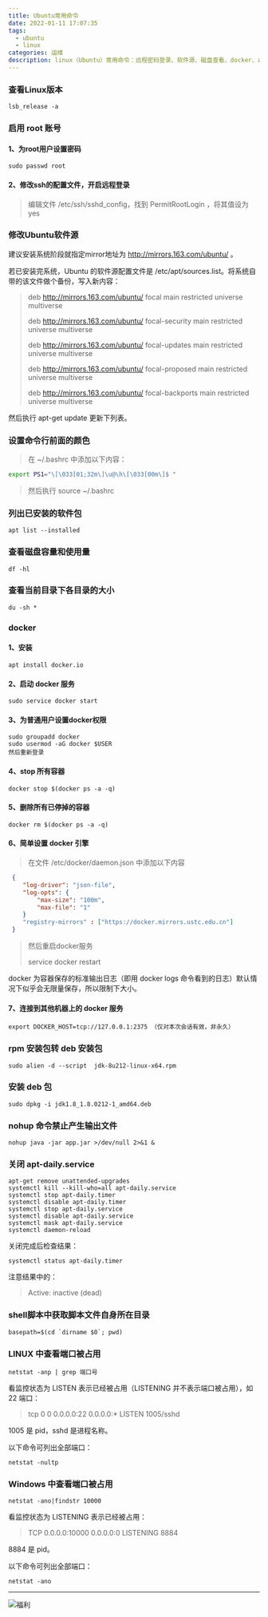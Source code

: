 ```yaml
---
title: Ubuntu常用命令
date: 2022-01-11 17:07:35
tags:
  - ubuntu
  - linux
categories: 运维
description: linux（Ubuntu）常用命令：远程密码登录、软件源、磁盘查看、docker、apt-daily、端口查看
---
```


### 查看Linux版本

```shell
lsb_release -a
```

### 启用 root 账号

#### 1、为root用户设置密码

```shell
sudo passwd root
```

#### 2、修改ssh的配置文件，开启远程登录

> 编辑文件 /etc/ssh/sshd_config，找到  PermitRootLogin ，将其值设为 yes

### 修改Ubuntu软件源

建议安装系统阶段就指定mirror地址为  http://mirrors.163.com/ubuntu/  。

若已安装完系统，Ubuntu 的软件源配置文件是 /etc/apt/sources.list。将系统自带的该文件做个备份，写入新内容：

> deb http://mirrors.163.com/ubuntu/ focal main restricted universe multiverse
> 
> deb http://mirrors.163.com/ubuntu/ focal-security main restricted universe multiverse
> 
> deb http://mirrors.163.com/ubuntu/ focal-updates main restricted universe multiverse
> 
> deb http://mirrors.163.com/ubuntu/ focal-proposed main restricted universe multiverse
> 
> deb http://mirrors.163.com/ubuntu/ focal-backports main restricted universe multiverse

然后执行 apt-get update 更新下列表。

### 设置命令行前面的颜色

> 在 ~/.bashrc 中添加以下内容：

```bash
export PS1="\[\033[01;32m\]\u@\h\[\033[00m\]$ "
```

> 然后执行  source ~/.bashrc

### 列出已安装的软件包
```shell
apt list --installed
```

### 查看磁盘容量和使用量

```shell
df -hl
```

### 查看当前目录下各目录的大小

```shell
du -sh *
```

### docker

#### 1、安装

```shell
apt install docker.io
```

#### 2、启动 docker 服务

```shell
sudo service docker start
```

#### 3、为普通用户设置docker权限

```shell
sudo groupadd docker
sudo usermod -aG docker $USER
然后重新登录
```

#### 4、stop 所有容器

```shell
docker stop $(docker ps -a -q)
```

#### 5、删除所有已停掉的容器

```shell
docker rm $(docker ps -a -q)
```

#### 6、简单设置 docker 引擎

> 在文件 /etc/docker/daemon.json 中添加以下内容
```json
 {
    "log-driver": "json-file",
    "log-opts": {
        "max-size": "100m",
        "max-file": "1"
    }
    "registry-mirrors" : ["https://docker.mirrors.ustc.edu.cn"]
 }
```
>
> 然后重启docker服务
>
> service docker restart

docker 为容器保存的标准输出日志（即用 docker logs 命令看到的日志）默认情况下似乎会无限量保存，所以限制下大小。

#### 7、连接到其他机器上的 docker 服务

```shell
export DOCKER_HOST=tcp://127.0.0.1:2375 （仅对本次会话有效，非永久）
```

### rpm 安装包转 deb 安装包

```shell
sudo alien -d --script  jdk-8u212-linux-x64.rpm
```

### 安装 deb 包

```shell
sudo dpkg -i jdk1.8_1.8.0212-1_amd64.deb
```

### nohup 命令禁止产生输出文件

```shell
nohup java -jar app.jar >/dev/null 2>&1 &
```

### 关闭 apt-daily.service

```shell
apt-get remove unattended-upgrades
systemctl kill --kill-who=all apt-daily.service
systemctl stop apt-daily.timer
systemctl disable apt-daily.timer
systemctl stop apt-daily.service
systemctl disable apt-daily.service
systemctl mask apt-daily.service
systemctl daemon-reload
```

关闭完成后检查结果：

```shell
systemctl status apt-daily.timer
```

注意结果中的：

> Active: inactive (dead)

### shell脚本中获取脚本文件自身所在目录

```shell
basepath=$(cd `dirname $0`; pwd)
```

### LINUX 中查看端口被占用

```shell
netstat -anp | grep 端口号
```

看监控状态为 LISTEN 表示已经被占用（LISTENING 并不表示端口被占用），如 22 端口：

> tcp        0      0 0.0.0.0:22              0.0.0.0:*               LISTEN      1005/sshd

1005 是 pid，sshd 是进程名称。

以下命令可列出全部端口：

```shell
netstat -nultp
```

### Windows 中查看端口被占用

```shell
netstat -ano|findstr 10000
```

看监控状态为 LISTENING 表示已经被占用：

> TCP    0.0.0.0:10000          0.0.0.0:0              LISTENING       8884

8884 是 pid。

以下命令可列出全部端口：

```shell
netstat -ano
```

------
![福利](/images/骚图/三国杀/大乔.jpg)
